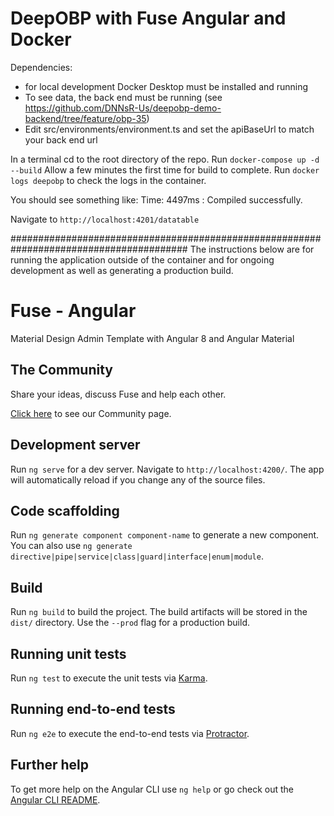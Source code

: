 # DeepOBP with Fuse Angular and Docker
Dependencies: 
   * for local development Docker Desktop must be installed and running
   * To see data, the back end must be running (see https://github.com/DNNsR-Us/deepobp-demo-backend/tree/feature/obp-35)
   * Edit src/environments/environment.ts and set the apiBaseUrl to match your back end url

In a terminal cd to the root directory of the repo.
Run `docker-compose up -d --build`
Allow a few minutes the first time for build to complete.
Run `docker logs deepobp` to check the logs in the container.

You should see something like:
Time: 4497ms
: Compiled successfully.

Navigate to `http://localhost:4201/datatable`

########################################################################################
The instructions below are for running the application outside of the container and for
ongoing development as well as generating a production build.

# Fuse - Angular

Material Design Admin Template with Angular 8 and Angular Material

## The Community

Share your ideas, discuss Fuse and help each other.

[Click here](http://fusetheme.com/community) to see our Community page.

## Development server

Run `ng serve` for a dev server. Navigate to `http://localhost:4200/`. The app will automatically reload if you change any of the source files.

## Code scaffolding

Run `ng generate component component-name` to generate a new component. You can also use `ng generate directive|pipe|service|class|guard|interface|enum|module`.

## Build

Run `ng build` to build the project. The build artifacts will be stored in the `dist/` directory. Use the `--prod` flag for a production build.

## Running unit tests

Run `ng test` to execute the unit tests via [Karma](https://karma-runner.github.io).

## Running end-to-end tests

Run `ng e2e` to execute the end-to-end tests via [Protractor](http://www.protractortest.org/).

## Further help

To get more help on the Angular CLI use `ng help` or go check out the [Angular CLI README](https://github.com/angular/angular-cli/blob/master/README.md).
